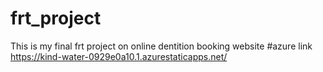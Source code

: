 # frt_project
This is my final frt project on online dentition booking website
#azure link https://kind-water-0929e0a10.1.azurestaticapps.net/

